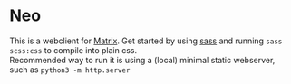 # Neo

This is a webclient for [Matrix](https://matrix.org). Get started by using [sass](https://sass-lang.com) and running `sass scss:css` to compile into plain css.  
Recommended way to run it is using a (local) minimal static webserver, such as `python3 -m http.server`
